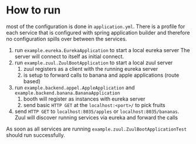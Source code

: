 # How to run #
most of the configuration is done in `application.yml`.
There is a profile for each service that is configured with spring application builder and therefore no configuration spills over between the services.

1. run `example.eureka.EurekaApplication` to start a local eureka server
   The server will connect to itself as initial connect.
1. run `example.zuul.ZuulBootApplication` to start a local zuul server
   1. zuul registers as a client with the running eureka server
   1. is setup to forward calls to banana and apple applications (route based)
1. run `example.backend.appel.AppleApplication` and `example.backend.banana.BananaApplication`
   1. booth will register as instances with eureka server
   1. send basic `HTTP GET` at the `localhost:<port>/` to pick fruits
1. send `HTTP GET` to  `localhost:8035/apples` or `localhost:8035/bananas`. Zuul will discover running services via eureka and forward the calls

As soon as all services are running `example.zuul.ZuulBootApplicationTest` should run successfully.